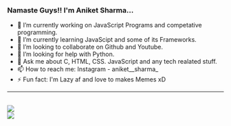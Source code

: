 ### Namaste Guys!! I'm Aniket Sharma...


- 🔭 I’m currently working on JavaScript Programs and competative programming.
- 🌱 I’m currently learning JavaScipt and some of its Frameworks.
- 👯 I’m looking to collaborate on Github and Youtube.
- 🤔 I’m looking for help with Python.
- 💬 Ask me about C, HTML, CSS. JavaScript and any tech realated stuff.
- 📫 How to reach me: Instagram - aniket__sharma_
- ⚡ Fun fact: I'm Lazy af and love to makes Memes xD

<hr>
</br>
<img src="https://github-readme-stats.vercel.app/api?username=aniketsharmaa&&show_icons=true&title_color=ffffff&icon_color=bb2acf&text_color=daf7dc&bg_color=151515">
</br>
<img src="https://camo.githubusercontent.com/f3ecfeb8d521df60809fbfef9f58d6829dabd47640c4d3abe01a98c125c92f57/68747470733a2f2f6769746875622d726561646d652d73746174732e76657263656c2e6170702f6170692f746f702d6c616e67732f3f757365726e616d653d616467616d657278266c61796f75743d636f6d70616374267468656d653d7261646963616c">
